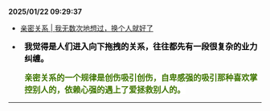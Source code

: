 
**2025/01/22 09:29:37**

- [亲密关系 | 我无数次地想过，换个人就好了](https://mp.weixin.qq.com/s/kyYmFEwqLtxKA66Bcr9ivA)

- <p style="margin-left: 8px;margin-right: 8px;"><span style="font-family: Futura-Medium;font-size: 16px;color: rgb(0, 0, 0);letter-spacing: normal;text-align: start;white-space: pre-wrap;background-color: rgb(255, 255, 255);"><strong>我觉得是人们进入向下拖拽的关系，往往都先有一段很复杂的业力纠缠。</strong></span></p><p style="margin-left: 8px;margin-right: 8px;"><strong><span style="letter-spacing: normal;text-align: start;white-space: pre-wrap;background-color: rgb(255, 255, 255);font-family: Futura-Medium;font-size: 16px;color: rgb(64, 118, 0);">亲密关系的一个规律是创伤吸引创伤，自卑感强的吸引那种喜欢掌控别人的，依赖心强的遇上了爱拯救别人的。</span></strong></p>


---

